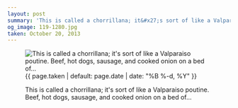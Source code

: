 ```yaml
---
layout: post
summary: 'This is called a chorrillana; it&#x27;s sort of like a Valparaiso poutine. Beef, hot dogs, sausage, and cooked onion on a bed of...'
og_image: 119-1280.jpg
taken: October 20, 2013
---
```


<figure class="post">
 <img alt="This is called a chorrillana; it's sort of like a Valparaiso poutine. Beef, hot dogs, sausage, and cooked onion on a bed of..." sizes="(min-width: 700px) 50vw, calc(100vw - 2rem)" src="{{ site.assets_url }}/119-640.jpg" srcset="{{ site.assets_url }}/119-1280.jpg 1280w, {{ site.assets_url }}/119-960.jpg 960w, {{ site.assets_url }}/119-640.jpg 640w, {{ site.assets_url }}/119-320.jpg 320w"/>
 <figcaption>
  <time>
   {{ page.taken | default: page.date | date: "%B %-d, %Y" }}
  </time>
  <p>
   This is called a chorrillana; it's sort of like a Valparaiso poutine. Beef, hot dogs, sausage, and cooked onion on a bed of...
  </p>
 </figcaption>
</figure>
